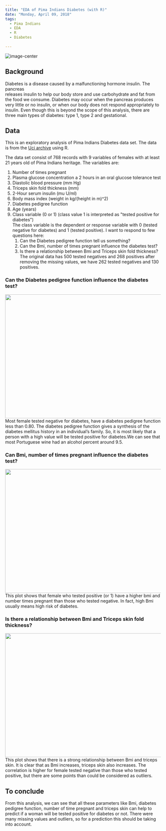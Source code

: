 ```yaml
---
title: "EDA of Pima Indians Diabetes (with R)"
date: "Monday, April 09, 2018"
tags:
  - Pima Indians
  - EDA
  - R
  - Diabetes
  
---
```


<p><img src="{{ site.url }}{{ site.baseurl }}/images/diabetes/pima indians.jpeg" alt="image-center" class="align-center" /></p>    

## Background
Diabetes is a disease caused by a malfunctioning hormone insulin. The pancreas  
releases insulin to help our body store and use carbohydrate and fat from the food 
we consume. Diabetes may occur when the pancreas produces very little or no insulin, 
or when our body does not respond appropriately to insulin. Even though this is beyond
the scope of this analysis, there are three main types of diabetes: type 1, type 2 and gestational.

## Data 
This is an exploratory analysis of Pima Indians Diabetes data set. The data is from the [Uci archive](https://archive.ics.uci.edu/ml/datasets/pima+indians+diabetes) using R.

The data set consist of 768 records with 9 variables of females with at least  21 years old of Pima Indians heritage. The variables are:   
1. Number of times pregnant     
2. Plasma glucose concentration a 2 hours in an oral glucose tolerance test    
3. Diastolic blood pressure (mm Hg)     
4. Triceps skin fold thickness (mm)     
5. 2-Hour serum insulin (mu U/ml)      
6. Body mass index (weight in kg/(height in m)^2)      
7. Diabetes pedigree function      
8. Age (years)      
9. Class variable (0 or 1) (class value 1 is interpreted as "tested positive for diabetes")     
The class variable is the dependent or response variable with 0 (tested negative for diabetes) and 1 (tested positive). 
I want to respond to few questions here:        
   1. Can the Diabetes pedigree function tell us something?                       
   2. Can the Bmi, number of times pregnant influence the diabetes test?            
   3. Is there a relationship between Bmi and Triceps skin fold thickness?  
The original data has 500 tested negatives and 268 positives after removing the missing values, we have 262 tested negatives and 130 positives.
 
### Can the Diabetes pedigree function influence the diabetes test?
<img src="{{ site.url }}{{ site.baseurl }}/images/diabetes/Rplot02.png" alt="" width="680" height="400">        
Most female tested negative for diabetes, have a diabetes pedigree function less than 0.80.
The diabetes pedigree function gives a synthesis of the diabetes mellitus history in an 
individual’s family. So, it is most likely that a person with a high value will be tested 
positive for diabetes.We can see that most Portuguese wine had an alcohol percent around 9.5.  
    
### Can Bmi, number of times pregnant influence the diabetes test?
<img src="{{ site.url }}{{ site.baseurl }}/images/diabetes/Rplot.png" alt="" width="680" height="400">        
This plot shows that female who tested positive (or 1) have a higher bmi and number times pregnant than those who 
tested negative. In fact, high Bmi usually means high risk of diabetes.

### Is there a relationship between Bmi and Triceps skin fold thickness? 
<img src="{{ site.url }}{{ site.baseurl }}/images/diabetes/bmiTricep.png" alt="" width="680" height="400">        
This plot shows that there is a strong relationship between Bmi and triceps skin.    
It is clear that as Bmi increases, triceps skin also increases. The correlation is higher for female tested negative 
than those who tested positive, but there are some points than could be considered as outliers. 

 
## To conclude
From this analysis, we can see that all these parameters like Bmi, diabetes pedigree function, 
number of time pregnant and triceps skin can help to predict if a woman will be tested positive 
for diabetes or not. 
There were many missing values and outliers, so for a prediction this should be taking into account.
